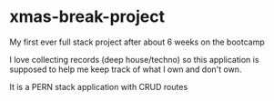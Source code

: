 # xmas-break-project

My first ever full stack project after about 6 weeks on the bootcamp

I love collecting records (deep house/techno) so this application is supposed to help me keep track of what I own and don't own. 

It is a PERN stack application with CRUD routes

